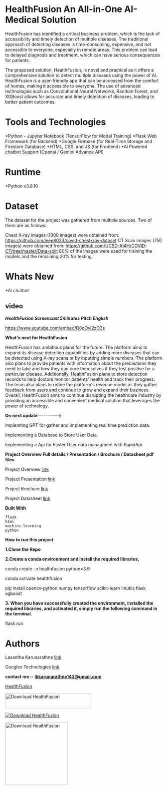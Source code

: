 # HealthFusion An All-in-One AI-Medical Solution
HealthFusion has identified a critical business problem, which is the lack of accessibility and timely detection of multiple diseases. The traditional approach of detecting diseases is time-consuming, expensive, and not accessible to everyone, especially in remote areas. This problem can lead to delayed diagnosis and treatment, which can have serious consequences for patients.

The proposed solution, HealthFusion, is novel and practical as it offers a comprehensive solution to detect multiple diseases using the power of AI. HealthFusion is a user-friendly app that can be accessed from the comfort of homes, making it accessible to everyone. The use of advanced technologies such as Convolutional Neural Networks, Random Forest, and XGBoost allows for accurate and timely detection of diseases, leading to better patient outcomes.

# Tools and Technologies
*Python - Jupyter Notebook (TensorFlow for Model Training)
*Flask Web Framework (for Backend)
*Google Firebase (for Real-Time Storage and Firestore Database)
*HTML, CSS, and JS (for Frontend)
*Ai Powered chatbot Support (Openai / Gemini Advance API)

# Runtime
*Python v3.8.10

# Dataset
The dataset for the project was gathered from multiple sources. Two of them are as follows:

Chest X-ray images (1000 images) were obtained from: https://github.com/ieee8023/covid-chestxray-dataset
CT Scan images (750 images) were obtained from: https://github.com/UCSD-AI4H/COVID-CT/tree/master/Data-split
80% of the images were used for training the models and the remaining 20% for testing.

# Whats New
*Ai chatbot 

## video
***HealthFusion Screencast 5minutes Pitch English***

https://www.youtube.com/embed/D8oOvi2zO3s


**What's next for HealthFusion**

HealthFusion has ambitious plans for the future. The platform aims to expand its disease detection capabilities by adding more diseases that can be detected using X-ray scans or by inputting simple numbers. The platform also plans to provide patients with information about the precautions they need to take and how they can cure themselves if they test positive for a particular disease. Additionally, HealthFusion plans to store detection records to help doctors monitor patients' health and track their progress. The team also plans to refine the platform's revenue model as they gather feedback from users and continue to grow and expand their business. Overall, HealthFusion aims to continue disrupting the healthcare industry by providing an accessible and convenient medical solution that leverages the power of technology.

**On next update--------->**

Implemting GPT for gather and implementing real time prediction data.

Implementing a Database to Store User Data.

Implementing a Api for Faster User data managment with RapidApi.




**Project Overview Full details / Presentation / Brochure / Datasheet pdf files**

Project Overview [link](https://drive.google.com/file/d/1cn9Pl4BNwtxBVrprdtG_Rj-oH78a1dn_/view)

Project Presentation [link](https://drive.google.com/file/d/1N1UKTVmqCc9oeTVYdOMUQVsQ5khJybaB/view)

Project Brochure [link](https://drive.google.com/file/d/1883LDZdcBZaEa2DHR8Gqh_fZEup6h6cm/view)

Project Datasheet [link](https://drive.google.com/file/d/10HA5KO5X6XQVqRzWdXNo0YXjUi0EqCCz/view)



**Built With**

    flask
    html
    machine-learning
    python





**How to run this project**

**1.Clone the Repo**

**2.Create a conda environment and install the required libraries,**

conda create -n healthfusion python=3.9

conda activate healthfusion 

pip install opencv-python numpy tensorflow scikit-learn imutils flask xgboost

**3. When you have successfully created the environment, installed the required libraries, and activated it, simply run the following command in the terminal.**

flask run


# Authors

Lasantha Karunarathne  [link](www.linkedin.com/in/lasakaru)

Googlex Technologies  [link](https://www.linkedin.com/company/googlex-technologies)

**contact me :- lkkarunarathne143@gmail.com**

<div class="sf-root" data-id="3617418" data-badge="oss-users-love-us-white" style="width:137px">
    <a href="https://sourceforge.net/projects/healthfusion/" target="_blank">HealthFusion</a>
</div>


<a href="https://sourceforge.net/projects/healthfusion/files/latest/download"><img alt="Download HealthFusion" src="https://a.fsdn.com/con/app/sf-download-button" width=276 height=48 srcset="https://a.fsdn.com/con/app/sf-download-button?button_size=2x 2x"></a>

<a href="https://sourceforge.net/projects/healthfusion/files/latest/download"><img alt="Download HealthFusion" src="https://img.shields.io/sourceforge/dm/healthfusion.svg" ></a>

<a href="https://sourceforge.net/p/healthfusion/"><img alt="Download HealthFusion" src="https://sourceforge.net/sflogo.php?type=17&group_id=3617418" width=200></a>
